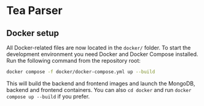 # Tea Parser

## Docker setup

All Docker-related files are now located in the `docker/` folder. To start the
development environment you need Docker and Docker Compose installed. Run the
following command from the repository root:

```bash
docker compose -f docker/docker-compose.yml up --build
```

This will build the backend and frontend images and launch the MongoDB,
backend and frontend containers. You can also `cd docker` and run `docker
compose up --build` if you prefer.
